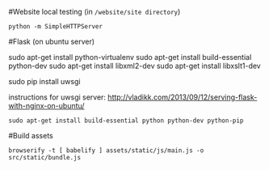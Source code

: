 #Website
local testing (in `/website/site directory`)
```
python -m SimpleHTTPServer
```

#Flask (on ubuntu server)

sudo apt-get install python-virtualenv
sudo apt-get install build-essential python-dev
sudo apt-get install libxml2-dev
sudo apt-get install libxslt1-dev

sudo pip install uwsgi

instructions for uwsgi server:
http://vladikk.com/2013/09/12/serving-flask-with-nginx-on-ubuntu/

```
sudo apt-get install build-essential python python-dev python-pip
```

#Build assets
```
browserify -t [ babelify ] assets/static/js/main.js -o src/static/bundle.js
```